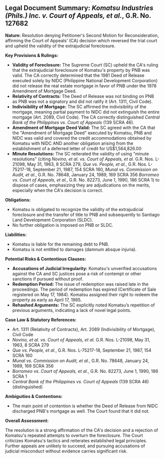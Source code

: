 ## Legal Document Summary: *Komatsu Industries (Phils.) Inc. v. Court of Appeals, et al.*, G.R. No. 127682

**Nature:** Resolution denying Petitioner's Second Motion for Reconsideration, affirming the Court of Appeals' (CA) decision which reversed the trial court and upheld the validity of the extrajudicial foreclosure.

**Key Provisions & Rulings:**

*   **Validity of Foreclosure:** The Supreme Court (SC) upheld the CA's ruling that the extrajudicial foreclosure of Komatsu's property by PNB was valid. The CA correctly determined that the 1981 Deed of Release executed solely by NIDC (Philippine National Development Corporation) did not release the real estate mortgage in favor of PNB under the 1978 Amendment of Mortgage Deed.
*   **Relativity of Contracts:** The Deed of Release was not binding on PNB as PNB was not a signatory and did not ratify it (Art. 1311, Civil Code).
*   **Indivisibility of Mortgage:** The SC affirmed the indivisibility of the mortgage, meaning partial payment to NIDC did not extinguish the entire mortgage (Art. 2089, Civil Code). The CA correctly distinguished *Central Bank of the Philippines vs. Court of Appeals* (139 SCRA 46).
*   **Amendment of Mortgage Deed Valid:** The SC agreed with the CA that the "Amendment of Mortgage Deed" executed by Komatsu, PNB and NIDC was valid and covered the credit accommodations obtained by Komatsu with NIDC AND another obligation arising from the establishment of a deferred letter of credit for US$1,564,826.00
*   **Minute Resolutions:** The SC reiterated the validity of using "minute resolutions" (citing *Novino, et al. vs. Court of Appeals, et al.* G.R. Nos. L-21098, May 31, 1963, 8 SCRA 279, *Que vs. People, et al.*, G.R. Nos. L-75217-18, September 21, 1987, 154 SCRA 160, *Munal vs. Commission on Audit, et al.*, G.R. No. 78648, January 24, 1989, 169 SCRA 356 *Borromeo vs. Court of Appeals, et al.*, G.R. No. 82273, June 1, 1990, 186 SCRA 1) to dispose of cases, emphasizing they are adjudications on the merits, especially when the CA's decision is correct.

**Obligations:**

*   Komatsu is obligated to recognize the validity of the extrajudicial foreclosure and the transfer of title to PNB and subsequently to Santiago Land Development Corporation (SLDC).
*   No further obligation is imposed on PNB or SLDC.

**Liabilities:**

*   Komatsu is liable for the remaining debt to PNB.
*   Komatsu is not entitled to damages (damnum absque injuria).

**Potential Risks & Contentious Clauses:**

*   **Accusations of Judicial Irregularity:** Komatsu's unverified accusations against the CA and SC justices pose a risk of contempt or other sanctions if pursued without proof.
*   **Redemption Period:** The issue of redemption was raised late in the proceedings. The period of redemption has expired (Certificate of Sale registered on May 17, 1984). Komatsu assigned their right to redeem the property as early as April 17, 1985.
*   **Rehashed Arguments:** The SC explicitly noted Komatsu’s repetition of previous arguments, indicating a lack of novel legal points.

**Case Law & Statutory References:**

*   Art. 1311 (Relativity of Contracts), Art. 2089 (Indivisibility of Mortgage), Civil Code
*   *Novino, et al. vs. Court of Appeals, et al.* G.R. Nos. L-21098, May 31, 1963, 8 SCRA 279
*   *Que vs. People, et al.*, G.R. Nos. L-75217-18, September 21, 1987, 154 SCRA 160
*   *Munal vs. Commission on Audit, et al.*, G.R. No. 78648, January 24, 1989, 169 SCRA 356
*   *Borromeo vs. Court of Appeals, et al.*, G.R. No. 82273, June 1, 1990, 186 SCRA 1
*   *Central Bank of the Philippines vs. Court of Appeals* (139 SCRA 46) (distinguished)

**Ambiguities & Contentions:**

*   The main point of contention is whether the Deed of Release from NIDC discharged PNB's mortgage as well. The Court found that it did not.

**Overall Assessment:**

The resolution is a strong affirmation of the CA's decision and a rejection of Komatsu's repeated attempts to overturn the foreclosure. The Court criticizes Komatsu's tactics and reiterates established legal principles. Further appeals are unlikely to succeed, and pursuing accusations of judicial misconduct without evidence carries significant risk.

